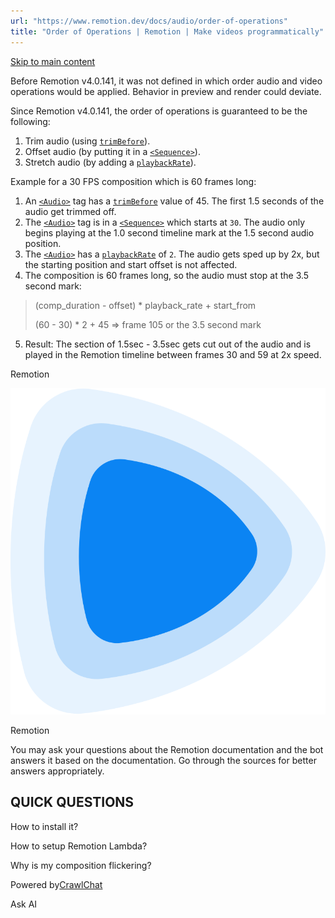 ```yaml
---
url: "https://www.remotion.dev/docs/audio/order-of-operations"
title: "Order of Operations | Remotion | Make videos programmatically"
---
```


[Skip to main content](https://www.remotion.dev/docs/audio/order-of-operations#__docusaurus_skipToContent_fallback)

Before Remotion v4.0.141, it was not defined in which order audio and video operations would be applied. Behavior in preview and render could deviate.

Since Remotion v4.0.141, the order of operations is guaranteed to be the following:

1. Trim audio (using [`trimBefore`](https://www.remotion.dev/docs/audio##trimbefore--trimafter)).
2. Offset audio (by putting it in a [`<Sequence>`](https://www.remotion.dev/docs/sequence)).
3. Stretch audio (by adding a [`playbackRate`](https://www.remotion.dev/docs/audio#playbackrate)).

Example for a 30 FPS composition which is 60 frames long:

1. An [`<Audio>`](https://www.remotion.dev/docs/audio) tag has a [`trimBefore`](https://www.remotion.dev/docs/audio#trimbefore--trimafter) value of 45. The first 1.5 seconds of the audio get trimmed off.
2. The [`<Audio>`](https://www.remotion.dev/docs/audio) tag is in a [`<Sequence>`](https://www.remotion.dev/docs/sequence) which starts at `30`. The audio only begins playing at the 1.0 second timeline mark at the 1.5 second audio position.
3. The [`<Audio>`](https://www.remotion.dev/docs/audio) has a [`playbackRate`](https://www.remotion.dev/docs/audio#playbackrate) of `2`. The audio gets sped up by 2x, but the starting position and start offset is not affected.
4. The composition is 60 frames long, so the audio must stop at the 3.5 second mark:

> (comp\_duration - offset) \* playback\_rate + start\_from
>
> (60 - 30) \* 2 + 45 => frame 105 or the 3.5 second mark

5. Result: The section of 1.5sec - 3.5sec gets cut out of the audio and is played in the Remotion timeline between frames 30 and 59 at 2x speed.

Remotion

![Logo](https://raw.githubusercontent.com/remotion-dev/brand/refs/heads/main/logo.svg)

Remotion

You may ask your questions about the Remotion documentation and the bot answers it based on the documentation. Go through the sources for better answers appropriately.

## QUICK QUESTIONS

How to install it?

How to setup Remotion Lambda?

Why is my composition flickering?

Powered by[CrawlChat](https://crawlchat.app/?ref=powered-by-remotion)

Ask AI
